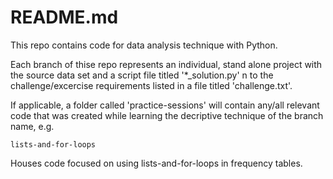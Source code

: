 # README.md

This repo contains code for data analysis technique with Python.

Each branch of thise repo represents an individual, stand alone project with the source data set and a script file titled '*_solution.py' n to the challenge/excercise requirements listed in a file titled 'challenge.txt'. 

If applicable, a folder called 'practice-sessions' will contain any/all relevant code that was created while learning the decriptive technique of the branch name, e.g. 

```
lists-and-for-loops
```
Houses code focused on using lists-and-for-loops in frequency tables.
